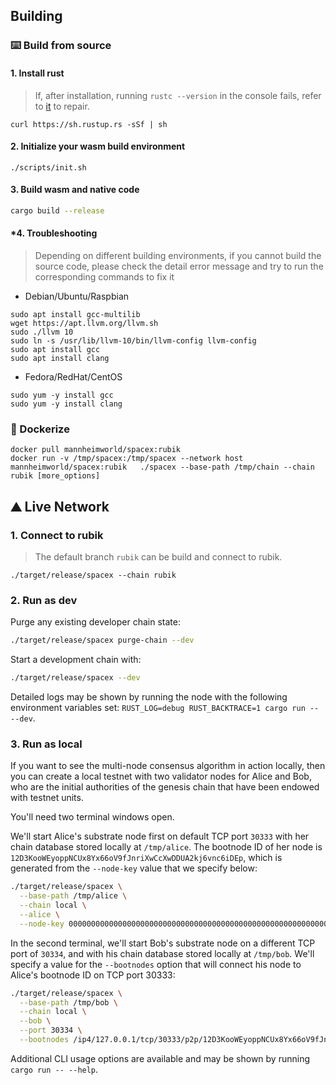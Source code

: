 
## Building

### ⌨️ Build from source

#### 1. Install rust

> If, after installation, running `rustc --version` in the console fails, refer to [it](https://www.rust-lang.org/tools/install) to repair.

```shell
curl https://sh.rustup.rs -sSf | sh
```

#### 2. Initialize your wasm build environment

```shell
./scripts/init.sh
```

#### 3. Build wasm and native code

```bash
cargo build --release
```

#### *4. Troubleshooting

> Depending on different building environments, if you cannot build the source code, please check the detail error message and try to run the corresponding commands to fix it

- Debian/Ubuntu/Raspbian

```shell
sudo apt install gcc-multilib
wget https://apt.llvm.org/llvm.sh
sudo ./llvm 10
sudo ln -s /usr/lib/llvm-10/bin/llvm-config llvm-config
sudo apt install gcc
sudo apt install clang
```

- Fedora/RedHat/CentOS

```shell
sudo yum -y install gcc
sudo yum -y install clang
```

### 🐳 Dockerize

```
docker pull mannheimworld/spacex:rubik
docker run -v /tmp/spacex:/tmp/spacex --network host mannheimworld/spacex:rubik   ./spacex --base-path /tmp/chain --chain rubik [more_options]
```
## ⛰ Live Network

### 1. Connect to rubik

> The default branch `rubik` can be build and connect to rubik.

```shell
./target/release/spacex --chain rubik
```

### 2. Run as dev

Purge any existing developer chain state:

```bash
./target/release/spacex purge-chain --dev
```

Start a development chain with:

```bash
./target/release/spacex --dev
```

Detailed logs may be shown by running the node with the following environment variables set: `RUST_LOG=debug RUST_BACKTRACE=1 cargo run -- --dev`.

### 3. Run as local

If you want to see the multi-node consensus algorithm in action locally, then you can create a local testnet with two validator nodes for Alice and Bob, who are the initial authorities of the genesis chain that have been endowed with testnet units.

You'll need two terminal windows open.

We'll start Alice's substrate node first on default TCP port `30333` with her chain database stored locally at `/tmp/alice`. The bootnode ID of her node is `12D3KooWEyoppNCUx8Yx66oV9fJnriXwCcXwDDUA2kj6vnc6iDEp`, which is generated from the `--node-key` value that we specify below:

```bash
./target/release/spacex \
  --base-path /tmp/alice \
  --chain local \
  --alice \
  --node-key 0000000000000000000000000000000000000000000000000000000000000001
```

In the second terminal, we'll start Bob's substrate node on a different TCP port of `30334`, and with his chain database stored locally at `/tmp/bob`. We'll specify a value for the `--bootnodes` option that will connect his node to Alice's bootnode ID on TCP port 30333:

```bash
./target/release/spacex \
  --base-path /tmp/bob \
  --chain local \
  --bob \
  --port 30334 \
  --bootnodes /ip4/127.0.0.1/tcp/30333/p2p/12D3KooWEyoppNCUx8Yx66oV9fJnriXwCcXwDDUA2kj6vnc6iDEp
```

Additional CLI usage options are available and may be shown by running `cargo run -- --help`.

